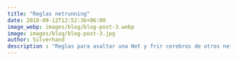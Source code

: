 ```yaml
---
title: "Reglas netrunning"
date: 2018-09-12T12:52:36+06:00
image_webp: images/blog/blog-post-3.webp
image: images/blog/blog-post-3.jpg
author: Silverhand
description : "Reglas para asaltar una Net y frir cerebros de otros netrunners"
---
```


